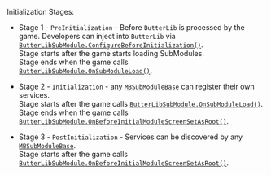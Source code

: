 Initialization Stages:  

* Stage 1 - ``PreInitialization`` - Before ``ButterLib`` is processed by the game. Developers can inject into ``ButterLib`` via [``ButterLibSubModule.ConfigureBeforeInitialization()``](xref:Bannerlord.ButterLib.ButterLibSubModule.html%23collapsible-Bannerlord_ButterLib_ButterLibSubModule_ConfigureBeforeInitialization_System_Action_Microsoft_Extensions_DependencyInjection_IServiceCollection__).  
Stage starts after the game starts loading SubModules.  
Stage ends when the game calls [``ButterLibSubModule.OnSubModuleLoad()``](xref:Bannerlord.ButterLib.ButterLibSubModule.html%23collapsible-Bannerlord_ButterLib_ButterLibSubModule_OnSubModuleLoad).  

* Stage 2 - ``Initialization`` - any [``MBSubModuleBase``](xref:TaleWorlds.MountAndBlade.MBSubModuleBase) can register their own services.  
Stage starts after the game calls [``ButterLibSubModule.OnSubModuleLoad()``](xref:Bannerlord.ButterLib.ButterLibSubModule.html%23collapsible-Bannerlord_ButterLib_ButterLibSubModule_OnSubModuleLoad).  
Stage ends when the game calls [``ButterLibSubModule.OnBeforeInitialModuleScreenSetAsRoot()``](xref:Bannerlord.ButterLib.ButterLibSubModule.html%23collapsible-Bannerlord_ButterLib_ButterLibSubModule_OnBeforeInitialModuleScreenSetAsRoot).  

* Stage 3 - ``PostInitialization`` - Services can be discovered by any [``MBSubModuleBase``](xref:TaleWorlds.MountAndBlade.MBSubModuleBase).  
Stage starts after the game calls [``ButterLibSubModule.OnBeforeInitialModuleScreenSetAsRoot()``](xref:Bannerlord.ButterLib.ButterLibSubModule.html%23collapsible-Bannerlord_ButterLib_ButterLibSubModule_OnBeforeInitialModuleScreenSetAsRoot).  
